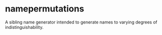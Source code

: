 # namepermutations

A sibling name generator intended to generate names to varying degrees of indistinguishability.